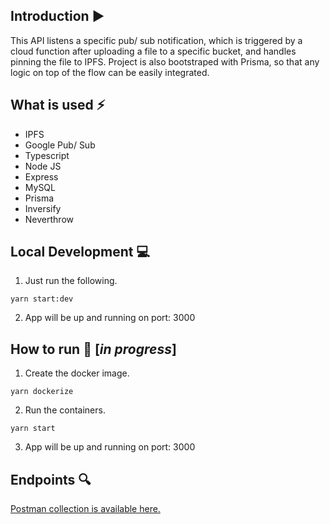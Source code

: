 ## Introduction :arrow_forward:
This API listens a specific pub/ sub notification, which is triggered by a cloud function after uploading a file to a specific bucket, and handles pinning the file to IPFS. Project is also bootstraped with Prisma, so that any logic on top of the flow can be easily integrated.

## What is used :zap:
 - IPFS
 - Google Pub/ Sub
 - Typescript
 - Node JS
 - Express
 - MySQL
 - Prisma
 - Inversify
 - Neverthrow

## Local Development :computer:
1. Just run the following.
```shell
yarn start:dev
```

2. App will be up and running on port: 3000

## How to run :rocket: [*in progress*]
1. Create the docker image.
```shell
yarn dockerize
```

2. Run the containers.
```shell
yarn start
```

3. App will be up and running on port: 3000

## Endpoints :mag:
[Postman collection is available here.](API.postman_collection.json)